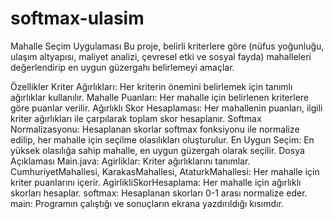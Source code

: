# softmax-ulasim
Mahalle Seçim Uygulaması
Bu proje, belirli kriterlere göre (nüfus yoğunluğu, ulaşım altyapısı, maliyet analizi, çevresel etki ve sosyal fayda) mahalleleri değerlendirip en uygun güzergahı belirlemeyi amaçlar.

Özellikler
Kriter Ağırlıkları: Her kriterin önemini belirlemek için tanımlı ağırlıklar kullanılır.
Mahalle Puanları: Her mahalle için belirlenen kriterlere göre puanlar verilir.
Ağırlıklı Skor Hesaplaması: Her mahallenin puanları, ilgili kriter ağırlıkları ile çarpılarak toplam skor hesaplanır.
Softmax Normalizasyonu: Hesaplanan skorlar softmax fonksiyonu ile normalize edilip, her mahalle için seçilme olasılıkları oluşturulur.
En Uygun Seçim: En yüksek olasılığa sahip mahalle, en uygun güzergah olarak seçilir.
Dosya Açıklaması
Main.java:
Agirliklar: Kriter ağırlıklarını tanımlar.
CumhuriyetMahallesi, KarakasMahallesi, AtaturkMahallesi: Her mahalle için kriter puanlarını içerir.
AgirlikliSkorHesaplama: Her mahalle için ağırlıklı skorları hesaplar.
softmax: Hesaplanan skorları 0-1 arası normalize eder.
main: Programın çalıştığı ve sonuçların ekrana yazdırıldığı kısımdır.
